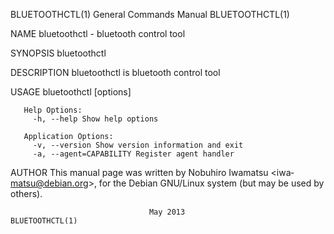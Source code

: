 BLUETOOTHCTL(1)            General Commands Manual            BLUETOOTHCTL(1)

NAME
       bluetoothctl - bluetooth control tool

SYNOPSIS
       bluetoothctl

DESCRIPTION
       bluetoothctl is bluetooth control tool

USAGE
       bluetoothctl [options]

       Help Options:
         -h, --help Show help options

       Application Options:
         -v, --version Show version information and exit
         -a, --agent=CAPABILITY Register agent handler

AUTHOR
       This   manual   page   was   written   by   Nobuhiro   Iwamatsu  <iwa‐
       matsu@debian.org>, for the Debian GNU/Linux system (but may be used by
       others).

                                   May 2013                   BLUETOOTHCTL(1)

